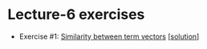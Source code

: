 # Lecture-6 exercises

  * Exercise #1: [Similarity between term vectors](exercise_1.ipynb) [[solution](exercise_1_solution.ipynb)]
